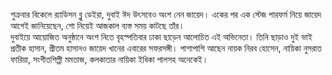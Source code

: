 শুক্রবার বিকেলে র‍্যাডিসন ব্লু ডেইরা, দুবাই ঈদ উৎসবেও অংশ নেন জায়েদ। একের পর এক স্টেজ পারফর্ম নিয়ে জায়েদ আগেই জানিয়েছেন, শো নিয়েই আজকাল ব্যস্ত সময় কাটছে তাঁর।  
দুবাইয়ে আয়োজিত অনুষ্ঠানে অংশ নিতে বৃহস্পতিবার ঢাকা ছাড়েন আলোচিত এই অভিনেতা। তিনি ছাড়াও দুই ভাই প্রতীক হাসান, প্রীতম হাসানও জায়েদ খানের এবারের সফরসঙ্গী। পাশাপাশি আছেন নায়ক নিরব হোসেন, নায়িকা নুসরাত ফারিয়া, সংগীতশিল্পী মমতাজ, কলকাতার নায়িকা ইধিকা পালসহ অনেকেই।
